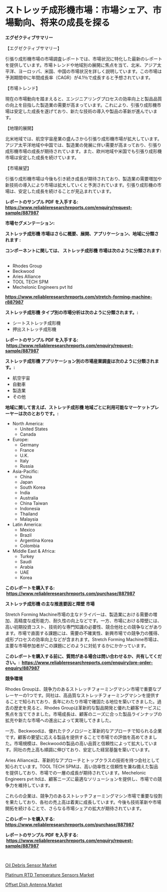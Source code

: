<p><h1>ストレッチ成形機市場：市場シェア、市場動向、将来の成長を探る</h1></p><p><strong>エグゼクティブサマリー</strong></p>
<p><p>【エグゼクティブサマリー】</p><p>引張り成形機市場の市場調査レポートでは、市場状況に特化した最新のレポートを提供しています。市場トレンドや地域別の展開に焦点を当て、北米、アジア太平洋、ヨーロッパ、米国、中国の市場状況を詳しく説明しています。この市場は予測期間中に年間成長率（CAGR）が4.1％で成長すると予想されています。</p><p>【市場トレンド】</p><p>現在の市場動向を踏まえると、エンジニアリングプロセスの効率向上と製品品質の向上を目指した製造業の需要が高まっています。これにより、引張り成形機市場は安定した成長を遂げており、新たな技術の導入や製品の革新が進んでいます。</p><p>【地理的展開】</p><p>北米地域では、航空宇宙産業の盛んさから引張り成形機市場が拡大しています。アジア太平洋地域や中国では、製造業の発展に伴い需要が高まっており、引張り成形機市場の成長が期待されています。また、欧州地域や米国でも引張り成形機市場は安定した成長を続けています。</p><p>【市場展望】</p><p>引張り成形機市場は今後も引き続き成長が期待されており、製造業の需要増加や新技術の導入により市場は拡大していくと予測されています。引張り成形機の市場は、安定した成長を続けることが見込まれています。</p></p>
<p><strong>レポートのサンプル PDF を入手する: <a href="https://www.reliableresearchreports.com/enquiry/request-sample/887987">https://www.reliableresearchreports.com/enquiry/request-sample/887987</a></strong></p>
<p><strong>市場セグメンテーション:</strong></p>
<p><strong> ストレッチ成形機 市場はさらに概要、展開、アプリケーション、地域に分類されます :</strong></p>
<p><strong>コンポーネントに関しては、 ストレッチ成形機 市場は次のように分類されます: &nbsp;</strong></p>
<p><ul><li>Rhodes Group</li><li>Beckwood</li><li>Aries Alliance</li><li>TOOL TECH SPM</li><li>Mechelonic Engineers pvt ltd</li></ul></p>
<p><strong><a href="https://www.reliableresearchreports.com/stretch-forming-machine-r887987">https://www.reliableresearchreports.com/stretch-forming-machine-r887987</a></strong></p>
<p><strong> ストレッチ成形機 タイプ別の市場分析は次のように分類されます。:</strong></p>
<p><ul><li>シートストレッチ成形機</li><li>押出ストレッチ成形機</li></ul></p>
<p><strong>レポートのサンプル PDF を入手する: &nbsp;<a href="https://www.reliableresearchreports.com/enquiry/request-sample/887987">https://www.reliableresearchreports.com/enquiry/request-sample/887987</a></strong></p>
<p><strong> ストレッチ成形機 アプリケーション別の市場産業調査は次のように分類されます。:</strong></p>
<p><ul><li>航空宇宙</li><li>自動車</li><li>製造業</li><li>その他</li></ul></p>
<p><strong>地域に関して言えば、ストレッチ成形機 地域ごとに利用可能なマーケットプレーヤーは次のとおりです。:</strong></p>
<p><ul>
    <li>
        North America:
        <ul>
            <li>United States</li>
            <li>Canada</li>
        </ul>
    </li>
    <li>
        Europe:
        <ul>
            <li>Germany</li>
            <li>France</li>
            <li>U.K.</li>
            <li>Italy</li>
            <li>Russia</li>
        </ul>
    </li>
    <li>
        Asia-Pacific:
        <ul>
            <li>China</li>
            <li>Japan</li>
            <li>South Korea</li>
            <li>India</li>
            <li>Australia</li>
            <li>China Taiwan</li>
            <li>Indonesia</li>
            <li>Thailand</li>
            <li>Malaysia</li>
        </ul>
    </li>
    <li>
        Latin America:
        <ul>
            <li>Mexico</li>
            <li>Brazil</li>
            <li>Argentina Korea</li>
            <li>Colombia</li>
        </ul>
    </li>
    <li>
        Middle East & Africa:
        <ul>
            <li>Turkey</li>
            <li>Saudi</li>
            <li>Arabia</li>
            <li>UAE</li>
            <li>Korea</li>
        </ul>
    </li>
    </ul></p>
<p><strong>このレポートを購入する: &nbsp;<a href="https://www.reliableresearchreports.com/purchase/887987">https://www.reliableresearchreports.com/purchase/887987</a></strong></p>
<p><strong>ストレッチ成形機 の主な推進要因と障壁 市場</strong></p>
<p><p>Stretch Forming Machine市場の主なドライバーは、製造業における需要の増加、高精度な成形能力、耐久性の向上などです。一方、市場における障壁には、高い初期投資コスト、技術的な専門知識の必要性、競合他社との競争などがあります。市場で直面する課題には、需要の不確実性、新興市場での競争力の獲得、成形プロセスの効率向上などが含まれます。Stretch Forming Machine市場は、主要な市場参加者がこの課題にどのように対処するかにかかっています。</p></p>
<p><strong>このレポートを購入する前に、質問がある場合は問い合わせるか、共有してください。:&nbsp; <a href="https://www.reliableresearchreports.com/enquiry/pre-order-enquiry/887987">https://www.reliableresearchreports.com/enquiry/pre-order-enquiry/887987</a></strong></p>
<p><strong>競争環境</strong></p>
<p><p>Rhodes Groupは、競争力のあるストレッチフォーミングマシン市場で重要なプレーヤーの1つです。同社は、高品質なストレッチフォーミングマシンを提供することで知られており、長年にわたり市場で確固たる地位を築いてきました。過去の歴史を見ると、Rhodes Groupは革新的な製品開発と優れた顧客サービスに焦点を当ててきました。市場成長は、顧客のニーズに合った製品ラインナップの拡充や新たな市場への進出によって実現してきました。</p><p>一方、Beckwoodは、優れたテクノロジーと革新的なアプローチで知られる企業です。顧客の要望に応える製品を提供することで市場での評価を高めてきました。市場規模は、Beckwoodの製品の高い品質と信頼性によって拡大しています。同社の売上高も順調に伸びており、安定した経営基盤を築いています。</p><p>Aries Allianceは、革新的なアプローチとトップクラスの技術を持つ会社として知られています。TOOL TECH SPMは、高い効率性と信頼性を兼ね備えた製品を提供しており、市場での一層の成長が期待されています。Mechelonic Engineers pvt ltdは、顧客ニーズに最適なソリューションを提供し、市場での競争力を維持しています。</p><p>これらの企業は、競争力のあるストレッチフォーミングマシン市場で重要な役割を果たしており、各社の売上高は着実に成長しています。今後も技術革新や市場開拓を続けることで、さらなる市場シェアの拡大が期待されています。</p></p>
<p><strong>このレポートを購入する: &nbsp; <a href="https://www.reliableresearchreports.com/purchase/887987">https://www.reliableresearchreports.com/purchase/887987</a></strong></p>
<p><strong>レポートのサンプル PDF を入手する: &nbsp;<a href="https://www.reliableresearchreports.com/enquiry/request-sample/887987">https://www.reliableresearchreports.com/enquiry/request-sample/887987</a></strong><strong></strong></p>
<p>&nbsp;</p>
<p><p><a href="https://thundering-castanet-c65.notion.site/Oil-Debris-Sensor-Market-Research-Report-Its-History-and-Forecast-2024-to-2031-cd08dd35565c491d8cf635f7fb749fd0">Oil Debris Sensor Market</a></p><p><a href="https://bubble-tree-ea4.notion.site/Platinum-RTD-Temperature-Sensors-Market-Research-Report-Its-History-and-Forecast-2024-to-2031-1bb452830294400da17e0877c9821cf5">Platinum RTD Temperature Sensors Market</a></p><p><a href="https://thundering-castanet-c65.notion.site/Offset-Dish-Antenna-Market-The-Key-To-Successful-Business-Strategy-Forecast-Till-2031-b34d8e28d5794b9ba7a2265251e9ab7d">Offset Dish Antenna Market</a></p></p>